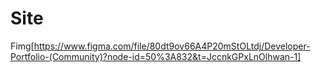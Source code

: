 # Site

Fimg[https://www.figma.com/file/80dt9ov66A4P20mStOLtdj/Developer-Portfolio-(Community)?node-id=50%3A832&t=JccnkGPxLnOlhwan-1]
